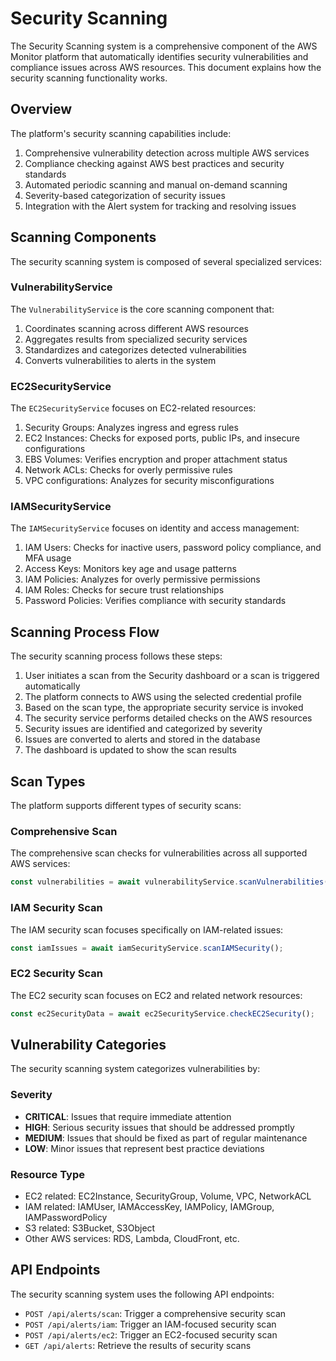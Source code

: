 # Security Scanning

The Security Scanning system is a comprehensive component of the AWS Monitor platform that automatically identifies security vulnerabilities and compliance issues across AWS resources. This document explains how the security scanning functionality works.

## Overview

The platform's security scanning capabilities include:

1. Comprehensive vulnerability detection across multiple AWS services
2. Compliance checking against AWS best practices and security standards
3. Automated periodic scanning and manual on-demand scanning
4. Severity-based categorization of security issues
5. Integration with the Alert system for tracking and resolving issues

## Scanning Components

The security scanning system is composed of several specialized services:

### VulnerabilityService

The `VulnerabilityService` is the core scanning component that:

1. Coordinates scanning across different AWS resources
2. Aggregates results from specialized security services
3. Standardizes and categorizes detected vulnerabilities
4. Converts vulnerabilities to alerts in the system

### EC2SecurityService

The `EC2SecurityService` focuses on EC2-related resources:

1. Security Groups: Analyzes ingress and egress rules
2. EC2 Instances: Checks for exposed ports, public IPs, and insecure configurations
3. EBS Volumes: Verifies encryption and proper attachment status
4. Network ACLs: Checks for overly permissive rules
5. VPC configurations: Analyzes for security misconfigurations

### IAMSecurityService

The `IAMSecurityService` focuses on identity and access management:

1. IAM Users: Checks for inactive users, password policy compliance, and MFA usage
2. Access Keys: Monitors key age and usage patterns
3. IAM Policies: Analyzes for overly permissive permissions
4. IAM Roles: Checks for secure trust relationships
5. Password Policies: Verifies compliance with security standards

## Scanning Process Flow

The security scanning process follows these steps:

1. User initiates a scan from the Security dashboard or a scan is triggered automatically
2. The platform connects to AWS using the selected credential profile
3. Based on the scan type, the appropriate security service is invoked
4. The security service performs detailed checks on the AWS resources
5. Security issues are identified and categorized by severity
6. Issues are converted to alerts and stored in the database
7. The dashboard is updated to show the scan results

## Scan Types

The platform supports different types of security scans:

### Comprehensive Scan

The comprehensive scan checks for vulnerabilities across all supported AWS services:

```javascript
const vulnerabilities = await vulnerabilityService.scanVulnerabilities();
```

### IAM Security Scan

The IAM security scan focuses specifically on IAM-related issues:

```javascript
const iamIssues = await iamSecurityService.scanIAMSecurity();
```

### EC2 Security Scan

The EC2 security scan focuses on EC2 and related network resources:

```javascript
const ec2SecurityData = await ec2SecurityService.checkEC2Security();
```

## Vulnerability Categories

The security scanning system categorizes vulnerabilities by:

### Severity

- **CRITICAL**: Issues that require immediate attention
- **HIGH**: Serious security issues that should be addressed promptly
- **MEDIUM**: Issues that should be fixed as part of regular maintenance
- **LOW**: Minor issues that represent best practice deviations

### Resource Type

- EC2 related: EC2Instance, SecurityGroup, Volume, VPC, NetworkACL
- IAM related: IAMUser, IAMAccessKey, IAMPolicy, IAMGroup, IAMPasswordPolicy
- S3 related: S3Bucket, S3Object
- Other AWS services: RDS, Lambda, CloudFront, etc.

## API Endpoints

The security scanning system uses the following API endpoints:

- `POST /api/alerts/scan`: Trigger a comprehensive security scan
- `POST /api/alerts/iam`: Trigger an IAM-focused security scan
- `POST /api/alerts/ec2`: Trigger an EC2-focused security scan
- `GET /api/alerts`: Retrieve the results of security scans 